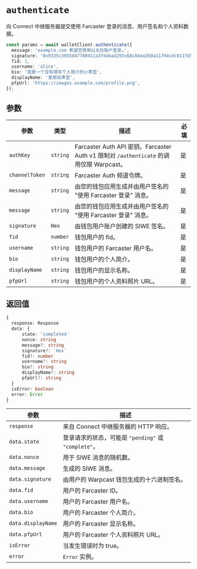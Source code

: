 # `authenticate`

向 Connect 中继服务器提交使用 Farcaster 登录的消息、用户签名和个人资料数据。

```ts
const params = await walletClient.authenticate({
  message: 'example.com 希望您使用以太坊账户登录…',
  signature: '0x9335c3055d47780411a3fdabad293c68c84ea350a11794cdc811fd5…',
  fid: 1,
  username: 'alice',
  bio: '我是一个没有填写个人简介的小茶壶',
  displayName: '爱丽丝茶壶',
  pfpUrl: 'https://images.example.com/profile.png',
});
```

## 参数

| 参数           | 类型     | 描述                                                                                    | 必填 |
| -------------- | -------- | --------------------------------------------------------------------------------------- | ---- |
| `authKey`      | `string` | Farcaster Auth API 密钥。Farcaster Auth v1 限制对 `/authenticate` 的调用仅限 Warpcast。 | 是   |
| `channelToken` | `string` | Farcaster Auth 频道令牌。                                                               | 是   |
| `message`      | `string` | 由您的钱包应用生成并由用户签名的 "使用 Farcaster 登录" 消息。                           | 是   |
| `message`      | `string` | 由您的钱包应用生成并由用户签名的 "使用 Farcaster 登录" 消息。                           | 是   |
| `signature`    | `Hex`    | 由钱包用户账户创建的 SIWE 签名。                                                        | 是   |
| `fid`          | `number` | 钱包用户的 fid。                                                                        | 是   |
| `username`     | `string` | 钱包用户的 Farcaster 用户名。                                                           | 是   |
| `bio`          | `string` | 钱包用户的个人简介。                                                                    | 是   |
| `displayName`  | `string` | 钱包用户的显示名称。                                                                    | 是   |
| `pfpUrl`       | `string` | 钱包用户的个人资料照片 URL。                                                            | 是   |

## 返回值

```ts
{
  response: Response
  data: {
      state: 'completed'
      nonce: string
      message?: string
      signature?: `Hex`
      fid?: number
      username?: string
      bio?: string
      displayName?: string
      pfpUrl?: string
  }
  isError: boolean
  error: Error
}
```

| 参数               | 描述                                                 |
| ------------------ | ---------------------------------------------------- |
| `response`         | 来自 Connect 中继服务器的 HTTP 响应。                |
| `data.state`       | 登录请求的状态，可能是 `"pending"` 或 `"complete"`。 |
| `data.nonce`       | 用于 SIWE 消息的随机数。                             |
| `data.message`     | 生成的 SIWE 消息。                                   |
| `data.signature`   | 由用户的 Warpcast 钱包生成的十六进制签名。           |
| `data.fid`         | 用户的 Farcaster ID。                                |
| `data.username`    | 用户的 Farcaster 用户名。                            |
| `data.bio`         | 用户的 Farcaster 个人简介。                          |
| `data.displayName` | 用户的 Farcaster 显示名称。                          |
| `data.pfpUrl`      | 用户的 Farcaster 个人资料照片 URL。                  |
| `isError`          | 当发生错误时为 true。                                |
| `error`            | `Error` 实例。                                       |
